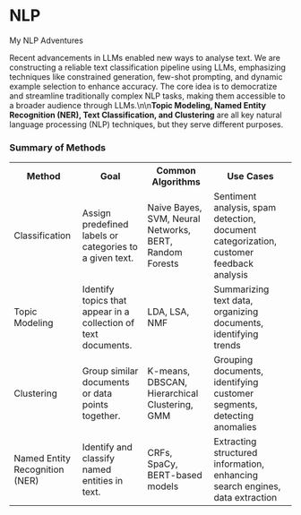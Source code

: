 # NLP
My NLP Adventures

Recent advancements in LLMs enabled new ways to analyse text. We are constructing a reliable text classification pipeline using LLMs, emphasizing techniques like constrained generation, few-shot prompting, and dynamic example selection to enhance accuracy. The core idea is to democratize and streamline traditionally complex NLP tasks, making them accessible to a broader audience through LLMs.\n\n<strong>Topic Modeling, Named Entity Recognition (NER), Text Classification, and Clustering</strong> are all key natural language processing (NLP) techniques, but they serve different purposes.

<h3>Summary of Methods</h3>
<table>
    <tr>
        <th>Method</th>
        <th>Goal</th>
        <th>Common Algorithms</th>
        <th>Use Cases</th>
    </tr>
    <tr>
        <td>Classification</td>
        <td>Assign predefined labels or categories to a given text.</td>
        <td>Naive Bayes, SVM, Neural Networks, BERT, Random Forests</td>
        <td>Sentiment analysis, spam detection, document categorization, customer feedback analysis</td>
    </tr>
    <tr>
        <td>Topic Modeling</td>
        <td>Identify topics that appear in a collection of text documents.</td>
        <td>LDA, LSA, NMF</td>
        <td>Summarizing text data, organizing documents, identifying trends</td>
    </tr>
    <tr>
        <td>Clustering</td>
        <td>Group similar documents or data points together.</td>
        <td>K-means, DBSCAN, Hierarchical Clustering, GMM</td>
        <td>Grouping documents, identifying customer segments, detecting anomalies</td>
    </tr>
    <tr>
        <td>Named Entity Recognition (NER)</td>
        <td>Identify and classify named entities in text.</td>
        <td>CRFs, SpaCy, BERT-based models</td>
        <td>Extracting structured information, enhancing search engines, data extraction</td>
    </tr>
</table>
